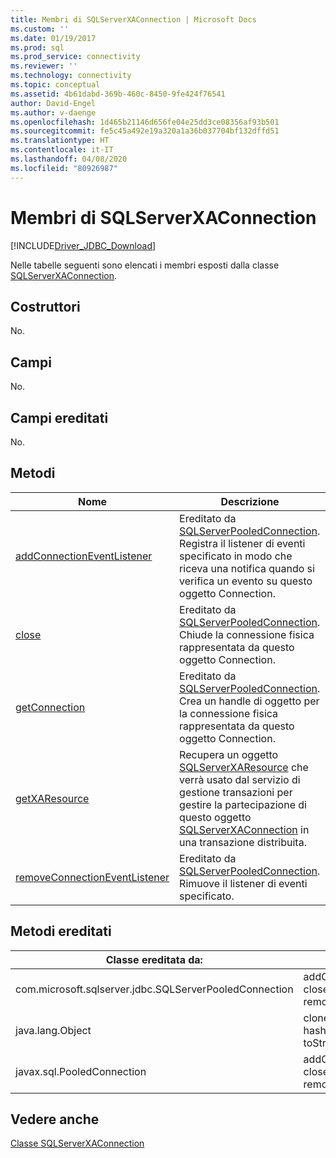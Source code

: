 ```yaml
---
title: Membri di SQLServerXAConnection | Microsoft Docs
ms.custom: ''
ms.date: 01/19/2017
ms.prod: sql
ms.prod_service: connectivity
ms.reviewer: ''
ms.technology: connectivity
ms.topic: conceptual
ms.assetid: 4b61dabd-369b-460c-8450-9fe424f76541
author: David-Engel
ms.author: v-daenge
ms.openlocfilehash: 1d465b21146d656fe04e25dd3ce08356af93b501
ms.sourcegitcommit: fe5c45a492e19a320a1a36b037704bf132dffd51
ms.translationtype: HT
ms.contentlocale: it-IT
ms.lasthandoff: 04/08/2020
ms.locfileid: "80926987"
---
```

# <a name="sqlserverxaconnection-members"></a>Membri di SQLServerXAConnection
[!INCLUDE[Driver_JDBC_Download](../../../includes/driver_jdbc_download.md)]

  Nelle tabelle seguenti sono elencati i membri esposti dalla classe [SQLServerXAConnection](../../../connect/jdbc/reference/sqlserverxaconnection-class.md).  
  
## <a name="constructors"></a>Costruttori  
 No.  
  
## <a name="fields"></a>Campi  
 No.  
  
## <a name="inherited-fields"></a>Campi ereditati  
 No.  
  
## <a name="methods"></a>Metodi  
  
|Nome|Descrizione|  
|----------|-----------------|  
|[addConnectionEventListener](../../../connect/jdbc/reference/addconnectioneventlistener-method-sqlserverpooledconnection.md)|Ereditato da [SQLServerPooledConnection](../../../connect/jdbc/reference/sqlserverpooledconnection-class.md). Registra il listener di eventi specificato in modo che riceva una notifica quando si verifica un evento su questo oggetto Connection.|  
|[close](../../../connect/jdbc/reference/close-method-sqlserverpooledconnection.md)|Ereditato da [SQLServerPooledConnection](../../../connect/jdbc/reference/sqlserverpooledconnection-class.md). Chiude la connessione fisica rappresentata da questo oggetto Connection.|  
|[getConnection](../../../connect/jdbc/reference/getconnection-method-sqlserverpooledconnection.md)|Ereditato da [SQLServerPooledConnection](../../../connect/jdbc/reference/sqlserverpooledconnection-class.md). Crea un handle di oggetto per la connessione fisica rappresentata da questo oggetto Connection.|  
|[getXAResource](../../../connect/jdbc/reference/getxaresource-method-sqlserverxaconnection.md)|Recupera un oggetto [SQLServerXAResource](../../../connect/jdbc/reference/sqlserverxaresource-class.md) che verrà usato dal servizio di gestione transazioni per gestire la partecipazione di questo oggetto [SQLServerXAConnection](../../../connect/jdbc/reference/sqlserverxaconnection-class.md) in una transazione distribuita.|  
|[removeConnectionEventListener](../../../connect/jdbc/reference/removeconnectioneventlistener-method-sqlserverpooledconnection.md)|Ereditato da [SQLServerPooledConnection](../../../connect/jdbc/reference/sqlserverpooledconnection-class.md). Rimuove il listener di eventi specificato.|  
  
## <a name="inherited-methods"></a>Metodi ereditati  
  
|Classe ereditata da:|Metodi|  
|---------------------------|-------------|  
|com.microsoft.sqlserver.jdbc.SQLServerPooledConnection|addConnectionEventListener, close, getConnection, removeConnectionEventListener|  
|java.lang.Object|clone, equals, finalize, getClass, hashCode, notify, notifyAll, toString, wait|  
|javax.sql.PooledConnection|addConnectionEventListener, close, getConnection, removeConnectionEventListener|  
  
## <a name="see-also"></a>Vedere anche  
 [Classe SQLServerXAConnection](../../../connect/jdbc/reference/sqlserverxaconnection-class.md)  
  
  
